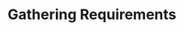 <div id="title">

# Gathering Requirements
</div>

<div id="body">

<include src="brainstorming/unit-inParent-asPanel.md" boilerplate />
<include src="userSurveys/unit-inParent-asPanel.md" boilerplate />
<include src="observation/unit-inParent-asPanel.md" boilerplate />
<include src="interviews/unit-inParent-asPanel.md" boilerplate />
<include src="focusGroups/unit-inParent-asPanel.md" boilerplate />
<include src="prototyping/unit-inParent-asPanel.md" boilerplate />
<include src="productSurveys/unit-inParent-asPanel.md" boilerplate />

</div>